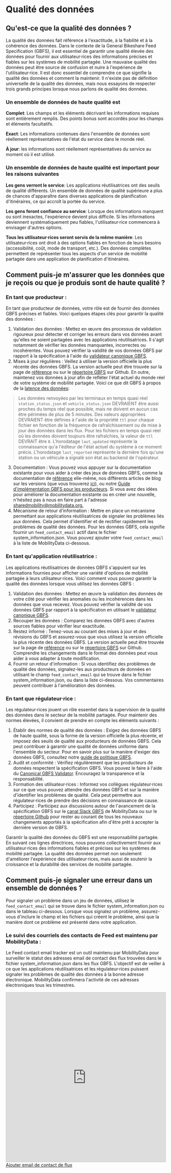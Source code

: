 # Qualité des données

## Qu'est-ce que la qualité des données ?

La qualité des données fait référence à l'exactitude, à la fiabilité et à la cohérence des données. Dans le contexte de la General Bikeshare Feed Specification (GBFS), il est essentiel de garantir une qualité élevée des données pour fournir aux utilisateur·rices des informations précises et fiables sur les systèmes de mobilité partagée. Une mauvaise qualité des données peut être source de confusion et nuire à l'expérience de l'utilisateur·rice. Il est donc essentiel de comprendre ce que signifie la qualité des données et comment la maintenir. Il n'existe pas de définition universelle de la qualité des données, mais nous essayons de respecter trois grands principes lorsque nous parlons de qualité des données.

### Un ensemble de données de haute qualité est

**Complet**: Les champs et les éléments décrivant les informations requises sont entièrement remplis. Des points bonus sont accordés pour les champs et éléments facultatifs.

**Exact**: Les informations contenues dans l'ensemble de données sont réellement représentatives de l'état du service dans le monde réel.

**À jour**: les informations sont réellement représentatives du service au moment où il est utilisé.

### Un ensemble de données de haute qualité est important pour les raisons suivantes

**Les gens verront le service**: Les applications réutilisatrices ont des seuils de qualité différents. Un ensemble de données de qualité supérieure a plus de chances d'apparaître dans diverses applications de planification d'itinéraires, ce qui accroît la portée du service.

**Les gens feront confiance au service**: Lorsque des informations manquent ou sont inexactes, l'expérience devient plus difficile. Si les informations deviennent systématiquement peu fiables, l'utilisateur·rice commencera à envisager d'autres options.

**Tous les utilisateur·rices seront servis de la même manière**: Les utilisateur·rices ont droit à des options fiables en fonction de leurs besoins (accessibilité, coût, mode de transport, etc.). Des données complètes permettent de représenter tous les aspects d'un service de mobilité partagée dans une application de planification d'itinéraires.

## Comment puis-je m'assurer que les données que je reçois ou que je produis sont de haute qualité ?

### En tant que producteur :

En tant que producteur de données, votre rôle est de fournir des données GBFS précises et fiables. Voici quelques étapes clés pour garantir la qualité des données :

1. Validation des données : Mettez en œuvre des processus de validation rigoureux pour détecter et corriger les erreurs dans vos données avant qu'elles ne soient partagées avec les applications réutilisatrices. Il s'agit notamment de vérifier les données manquantes, incorrectes ou incohérentes. Vous pouvez vérifier la validité de vos données GBFS par rapport à la spécification à l'aide du [validateur canonique GBFS](https://gbfs-validator.mobilitydata.org/).
2. Mises à jour régulières : Veillez à utiliser la version officielle la plus récente des données GBFS. La version actuelle peut être trouvée sur la page de [référence](../specification/reference) ou sur le [répertoire GBFS](https://github.com/MobilityData/gbfs/blob/master/README.md#current-version-recommended) sur Github. En outre, maintenez vos données à jour afin de refléter l'état actuel du monde réel de votre système de mobilité partagée. Voici ce que dit GBFS à propos de la [latence des données](../specification/reference/#data-latency):

> Les données renvoyées par les terminaux en temps quasi réel `station_status.json` et `vehicle_status.json` DEVRAIENT être aussi proches du temps réel que possible, mais ne doivent en aucun cas être périmées de plus de 5 minutes. Des valeurs appropriées DEVRAIENT être définies à l'aide de la propriété `ttl` pour chaque fichier en fonction de la fréquence de rafraîchissement ou de mise à jour des données dans les flux. Pour les fichiers en temps quasi réel où les données doivent toujours être rafraîchies, la valeur de `ttl` DEVRAIT être `0`. L'horodatage `last_updated` représente la connaissance qu'a l'éditeur de l'état actuel du système à ce moment précis. L'horodatage `last_reported` représente la dernière fois qu'une station ou un véhicule a signalé son état au backend de l'opérateur.

3. Documentation : Vous pouvez vous appuyer sur la documentation existante pour vous aider à créer des jeux de données GBFS, comme la documentation de [référence](../specification/reference) elle-même, nos différents articles de blog sur les versions (que vous trouverez [ici](https://mobilitydata.org/category/sm/)), ou notre [Guide d'implémentation GBFS pour les producteurs](../learn/guide/). Si vous avez des idées pour améliorer la documentation existante ou en créer une nouvelle, n'hésitez pas à nous en faire part à l'adresse [sharedmobility@mobilitydata.org.](mailto:sharedmobility@mobilitydata.org)
4. Mécanisme de retour d'information : Mettre en place un mécanisme permettant aux applications réutilisatrices de signaler les problèmes liés aux données. Cela permet d'identifier et de rectifier rapidement les problèmes de qualité des données. Pour les données GBFS, cela signifie fournir un `feed_contact_email` actif dans le fichier system_information.json. Vous pouvez ajouter votre `feed_contact_email` à la liste de MobilityData ci-dessous.

### En tant qu'application réutilisatrice :

Les applications réutilisatrices de données GBFS s'appuient sur les informations fournies pour afficher une variété d'options de mobilité partagée à leurs utilisateur·rices. Voici comment vous pouvez garantir la qualité des données lorsque vous utilisez les données GBFS :

1. Validation des données : Mettez en œuvre la validation des données de votre côté pour vérifier les anomalies ou les incohérences dans les données que vous recevez. Vous pouvez vérifier la validité de vos données GBFS par rapport à la spécification en utilisant le [validateur canonique GBFS](https://gbfs-validator.mobilitydata.org/).
2. Recouper les données : Comparez les données GBFS avec d'autres sources fiables pour vérifier leur exactitude.
3. Restez informé : Tenez-vous au courant des mises à jour et des révisions du GBFS et assurez-vous que vous utilisez la version officielle la plus récente des données GBFS. La version actuelle peut être trouvée sur la page de [référence](../specification/reference) ou sur le [répertoire GBFS](https://github.com/MobilityData/gbfs/blob/master/README.md#current-version-recommended) sur Github. Comprendre les changements dans le format des données peut vous aider à vous adapter à toute modification.
4. Fournir un retour d'information : Si vous identifiez des problèmes de qualité des données, signalez-les aux producteurs de données en utilisant le champ `feed_contact_email` qui se trouve dans le fichier system_information.json, ou dans la liste ci-dessous. Vos commentaires peuvent contribuer à l'amélioration des données.

### En tant que régulateur·rice :

Les régulateur·rices jouent un rôle essentiel dans la supervision de la qualité des données dans le secteur de la mobilité partagée. Pour maintenir des normes élevées, il convient de prendre en compte les éléments suivants :

1. Établir des normes de qualité des données : Exigez des données GBFS de haute qualité, sous la forme de la version officielle la plus récente, et imposez des seuils de qualité aux producteurs de données GBFS. Cela peut contribuer à garantir une qualité de données uniforme dans l'ensemble du secteur. Pour en savoir plus sur la manière d'exiger des données GBFS, consultez notre [guide de politique GBFS](../learn/data-policy/).
2. Audit et conformité : Vérifiez régulièrement que les producteurs de données respectent la spécification GBFS. Vous pouvez le faire à l'aide du [Canonical GBFS Validator](https://gbfs-validator.mobilitydata.org/). Encouragez la transparence et la responsabilité.
3. Formation des utilisateur·rices : Informez vos collègues régulateur·rices sur ce que vous pouvez attendre des données GBFS et sur la manière d'identifier les problèmes de qualité. Cela peut permettre aux régulateur·rices de prendre des décisions en connaissance de cause.
4. Participez : Participez aux discussions autour de l'avancement de la spécification GBFS sur le [canal Slack GBFS](https://share.mobilitydata.org/slack) de MobilityData ou sur le [répertoire Github](https://github.com/MobilityData/gbfs) pour rester au courant de tous les nouveaux changements apportés à la spécification afin d'être prêt à accepter la dernière version de GBFS.

Garantir la qualité des données du GBFS est une responsabilité partagée. En suivant ces lignes directrices, nous pouvons collectivement fournir aux utilisateur·rices des informations fiables et précises sur les systèmes de mobilité partagée. La qualité des données permet non seulement d'améliorer l'expérience des utilisateur·rices, mais aussi de soutenir la croissance et la durabilité des services de mobilité partagée.

## Comment puis-je signaler une erreur dans un ensemble de données ?

Pour signaler un problème dans un jeu de données, utilisez le `feed_contact_email` qui se trouve dans le fichier system_information.json ou dans le tableau ci-dessous. Lorsque vous signalez un problème, assurez-vous d'inclure le champ et les fichiers qui créent le problème, ainsi que la manière dont ce problème est présenté dans votre application.

### Le suivi des courriels des contacts de Feed est maintenu par MobilityData :

Le Feed contact email tracker est un outil maintenu par MobilityData pour surveiller le statut des adresses email de contact des flux trouvées dans le fichier system_information.json dans les flux GBFS. L'objectif est de veiller à ce que les applications réutilisatrices et les régulateur·rices puissent signaler les problèmes de qualité des données à la bonne adresse électronique. MobilityData confirmera l'activité de ces adresses électroniques tous les trimestres.

<iframe class="airtable-embed" src="https://airtable.com/embed/appHUE6vwjsrChp7i/shrpbG9d4vJZnsvXC?backgroundColor=blue&viewControls=on" frameborder="0" onmousewheel="" width="100%" height="533" style="background: transparent; border: 1px solid #ccc;"></iframe>
<a class="button" href="https://airtable.com/appHUE6vwjsrChp7i/shrk257EznkmC0elp">Ajouter email de contact de flux</a>
